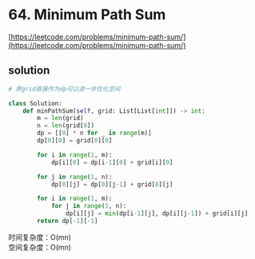 # 64. Minimum Path Sum

[https://leetcode.com/problems/minimum-path-sum/](https://leetcode.com/problems/minimum-path-sum/)

## solution

```python
# 原grid直接作为dp可以进一步优化空间

class Solution:
    def minPathSum(self, grid: List[List[int]]) -> int:
        m = len(grid)
        n = len(grid[0])
        dp = [[0] * n for _ in range(m)]
        dp[0][0] = grid[0][0]

        for i in range(1, m):
            dp[i][0] = dp[i-1][0] + grid[i][0]

        for j in range(1, n):
            dp[0][j] = dp[0][j-1] + grid[0][j]

        for i in range(1, m):
            for j in range(1, n):
                dp[i][j] = min(dp[i-1][j], dp[i][j-1]) + grid[i][j]
        return dp[-1][-1]
```

时间复杂度：O(mn) <br>
空间复杂度：O(mn)
